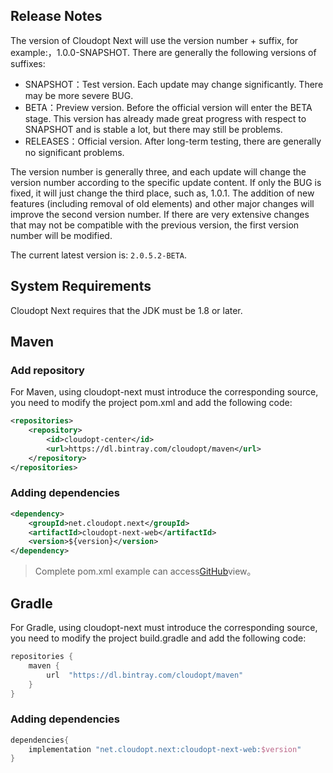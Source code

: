 ## Release Notes

The version of Cloudopt Next will use the version number + suffix, for example:，1.0.0-SNAPSHOT. There are generally the following versions of suffixes:

- SNAPSHOT：Test version. Each update may change significantly. There may be more severe BUG.
- BETA：Preview version. Before the official version will enter the BETA stage. This version has already made great progress with respect to SNAPSHOT and is stable a lot, but there may still be problems.
- RELEASES：Official version. After long-term testing, there are generally no significant problems.

The version number is generally three, and each update will change the version number according to the specific update content. If only the BUG is fixed, it will just change the third place, such as, 1.0.1. The addition of new features (including removal of old elements) and other major changes will improve the second version number. If there are very extensive changes that may not be compatible with the previous version, the first version number will be modified.

The current latest version is: `2.0.5.2-BETA`.

## System Requirements

Cloudopt Next requires that the JDK must be 1.8 or later.

## Maven

### Add repository

For Maven, using cloudopt-next must introduce the corresponding source, you need to modify the project pom.xml and add the following code:

````xml
<repositories>
    <repository>
        <id>cloudopt-center</id>
        <url>https://dl.bintray.com/cloudopt/maven</url>
    </repository>
</repositories>
````

### Adding dependencies

````xml
<dependency>
    <groupId>net.cloudopt.next</groupId>
    <artifactId>cloudopt-next-web</artifactId>
    <version>${version}</version>
</dependency>
````

>Complete pom.xml example can access[GitHub](https://github.com/cloudoptlab/cloudopt-next-example/blob/master/pom.xml)view。

## Gradle

For Gradle, using cloudopt-next must introduce the corresponding source, you need to modify the project build.gradle and add the following code:

```groovy
repositories {
    maven {
        url  "https://dl.bintray.com/cloudopt/maven" 
    }
}
```

### Adding dependencies

````groovy
dependencies{
    implementation "net.cloudopt.next:cloudopt-next-web:$version"
}
````